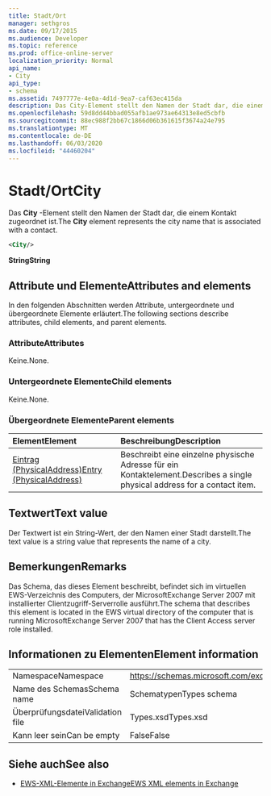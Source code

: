 ```yaml
---
title: Stadt/Ort
manager: sethgros
ms.date: 09/17/2015
ms.audience: Developer
ms.topic: reference
ms.prod: office-online-server
localization_priority: Normal
api_name:
- City
api_type:
- schema
ms.assetid: 7497777e-4e0a-4d1d-9ea7-caf63ec415da
description: Das City-Element stellt den Namen der Stadt dar, die einem Kontakt zugeordnet ist.
ms.openlocfilehash: 59d8dd44bbad055afb1ae973ae64313e8ed5cbfb
ms.sourcegitcommit: 88ec988f2bb67c1866d06b361615f3674a24e795
ms.translationtype: MT
ms.contentlocale: de-DE
ms.lasthandoff: 06/03/2020
ms.locfileid: "44460204"
---
```

# <a name="city"></a><span data-ttu-id="6291d-103">Stadt/Ort</span><span class="sxs-lookup"><span data-stu-id="6291d-103">City</span></span>

<span data-ttu-id="6291d-104">Das **City** -Element stellt den Namen der Stadt dar, die einem Kontakt zugeordnet ist.</span><span class="sxs-lookup"><span data-stu-id="6291d-104">The **City** element represents the city name that is associated with a contact.</span></span> 
  
```xml
<City/>
```

 <span data-ttu-id="6291d-105">**String**</span><span class="sxs-lookup"><span data-stu-id="6291d-105">**String**</span></span>
## <a name="attributes-and-elements"></a><span data-ttu-id="6291d-106">Attribute und Elemente</span><span class="sxs-lookup"><span data-stu-id="6291d-106">Attributes and elements</span></span>

<span data-ttu-id="6291d-107">In den folgenden Abschnitten werden Attribute, untergeordnete und übergeordnete Elemente erläutert.</span><span class="sxs-lookup"><span data-stu-id="6291d-107">The following sections describe attributes, child elements, and parent elements.</span></span>
  
### <a name="attributes"></a><span data-ttu-id="6291d-108">Attribute</span><span class="sxs-lookup"><span data-stu-id="6291d-108">Attributes</span></span>

<span data-ttu-id="6291d-109">Keine.</span><span class="sxs-lookup"><span data-stu-id="6291d-109">None.</span></span>
  
### <a name="child-elements"></a><span data-ttu-id="6291d-110">Untergeordnete Elemente</span><span class="sxs-lookup"><span data-stu-id="6291d-110">Child elements</span></span>

<span data-ttu-id="6291d-111">Keine.</span><span class="sxs-lookup"><span data-stu-id="6291d-111">None.</span></span>
  
### <a name="parent-elements"></a><span data-ttu-id="6291d-112">Übergeordnete Elemente</span><span class="sxs-lookup"><span data-stu-id="6291d-112">Parent elements</span></span>

|<span data-ttu-id="6291d-113">**Element**</span><span class="sxs-lookup"><span data-stu-id="6291d-113">**Element**</span></span>|<span data-ttu-id="6291d-114">**Beschreibung**</span><span class="sxs-lookup"><span data-stu-id="6291d-114">**Description**</span></span>|
|:-----|:-----|
|[<span data-ttu-id="6291d-115">Eintrag (PhysicalAddress)</span><span class="sxs-lookup"><span data-stu-id="6291d-115">Entry (PhysicalAddress)</span></span>](entry-physicaladdress.md) <br/> |<span data-ttu-id="6291d-116">Beschreibt eine einzelne physische Adresse für ein Kontaktelement.</span><span class="sxs-lookup"><span data-stu-id="6291d-116">Describes a single physical address for a contact item.</span></span>  <br/> |
   
## <a name="text-value"></a><span data-ttu-id="6291d-117">Textwert</span><span class="sxs-lookup"><span data-stu-id="6291d-117">Text value</span></span>

<span data-ttu-id="6291d-118">Der Textwert ist ein String-Wert, der den Namen einer Stadt darstellt.</span><span class="sxs-lookup"><span data-stu-id="6291d-118">The text value is a string value that represents the name of a city.</span></span>
  
## <a name="remarks"></a><span data-ttu-id="6291d-119">Bemerkungen</span><span class="sxs-lookup"><span data-stu-id="6291d-119">Remarks</span></span>

<span data-ttu-id="6291d-120">Das Schema, das dieses Element beschreibt, befindet sich im virtuellen EWS-Verzeichnis des Computers, der MicrosoftExchange Server 2007 mit installierter Clientzugriff-Serverrolle ausführt.</span><span class="sxs-lookup"><span data-stu-id="6291d-120">The schema that describes this element is located in the EWS virtual directory of the computer that is running MicrosoftExchange Server 2007 that has the Client Access server role installed.</span></span>
  
## <a name="element-information"></a><span data-ttu-id="6291d-121">Informationen zu Elementen</span><span class="sxs-lookup"><span data-stu-id="6291d-121">Element information</span></span>

|||
|:-----|:-----|
|<span data-ttu-id="6291d-122">Namespace</span><span class="sxs-lookup"><span data-stu-id="6291d-122">Namespace</span></span>  <br/> |https://schemas.microsoft.com/exchange/services/2006/types  <br/> |
|<span data-ttu-id="6291d-123">Name des Schemas</span><span class="sxs-lookup"><span data-stu-id="6291d-123">Schema name</span></span>  <br/> |<span data-ttu-id="6291d-124">Schematypen</span><span class="sxs-lookup"><span data-stu-id="6291d-124">Types schema</span></span>  <br/> |
|<span data-ttu-id="6291d-125">Überprüfungsdatei</span><span class="sxs-lookup"><span data-stu-id="6291d-125">Validation file</span></span>  <br/> |<span data-ttu-id="6291d-126">Types.xsd</span><span class="sxs-lookup"><span data-stu-id="6291d-126">Types.xsd</span></span>  <br/> |
|<span data-ttu-id="6291d-127">Kann leer sein</span><span class="sxs-lookup"><span data-stu-id="6291d-127">Can be empty</span></span>  <br/> |<span data-ttu-id="6291d-128">False</span><span class="sxs-lookup"><span data-stu-id="6291d-128">False</span></span>  <br/> |
   
## <a name="see-also"></a><span data-ttu-id="6291d-129">Siehe auch</span><span class="sxs-lookup"><span data-stu-id="6291d-129">See also</span></span>



- [<span data-ttu-id="6291d-130">EWS-XML-Elemente in Exchange</span><span class="sxs-lookup"><span data-stu-id="6291d-130">EWS XML elements in Exchange</span></span>](ews-xml-elements-in-exchange.md)

